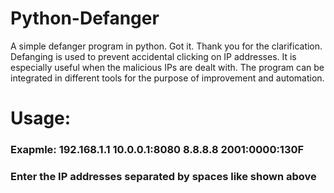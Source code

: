 # Python-Defanger
A simple defanger program in python. Got it. Thank you for the clarification. Defanging is used to prevent accidental clicking on IP addresses. It is especially useful when the malicious IPs are dealt with. The program can be integrated in different tools for the purpose of improvement and automation. 

<h1>Usage:</h1>
<h3>Exapmle: 192.168.1.1 10.0.0.1:8080 8.8.8.8 2001:0000:130F</h3>

<h3>Enter the IP addresses separated by spaces like shown above</h3>
